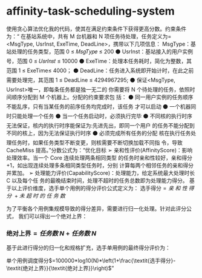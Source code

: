 # affinity-task-scheduling-system
使用贪心算法优化我的代码，使其在满足约束条件下获得更高分数。约束条件为：“
在基站系统中，共有 M 台机器和 N 项任务待处理，任务定义为= <MsgType, 
UsrInst, ExeTime, DeadLine>，携带以下几项信息：
MsgType：基站处理的任务类型，范围 0 ≤ 𝑀𝑠𝑔𝑇𝑦𝑝𝑒 ≤ 200
⚫ UsrInst：基站接入的用户实例号，范围 0 ≤ 𝑈𝑠𝑟𝐼𝑛𝑠𝑡 ≤ 10000
⚫ ExeTime：处理本任务耗时，简化为整数，其范围 1 ≤ ExeTime≤ 4000；
⚫ DeadLine：任务进入系统即开始计时，在此之前需要处理完，其范围 1 ≤
 DeadLine ≤ 4294967295;
⚫ 保证<MsgType, UsrInst>唯一，即每条任务都是独一无二的
你需要将 N 个待处理的任务，依照时间顺序分配到 M 个机器上。分配的约束要求包
括：
⚫ 同一用户实例的任务顺序不能乱序，只有当某任务的前序任务均完成时，该任务
才可以启动
⚫ 一个机器同时只能处理一个任务
⚫ 当一个任务启动时，必须执行完毕
⚫ 不同核的执行时序无法保证，核内的执行时序能保证为:先进先出，即同一个用户
的任务不能分配到不同的核上，因为无法保证执行时序
⚫ 必须完成所有任务的分配
核在执行任务处理任务时，如果任务类型不断变更，则核需要不断切换加载不同指
令，导致 CacheMiss 提高。”分数公式为：“优化目标
➢ 亲和性评价(AffinityScore)：影响处理效率。当一个 Core 连续处理两条相同类型
的任务时亲和性较好，亲和得分+1，如出现连续处理多条相同类型任务时，分别
计算每两个相邻任务的亲和得分并累加。
➢ 处理能力评价(CapabilityScore)：处理能力，给定系统最大处理时长 C 以及每个任
务的最晚结束时间，处理不超时的任务总数即为处理能力得分。
基于以上评价维度，选手单个用例的得分评价公式定义为：
选手得分$= \textit{亲 和 性 得 分 }+ \textit{未 超 时 的 任 务 数 }$

为了平衡各个用例集规模导致的得分差异，需要进行归一化处理。针对此评分公式，
我们可以得出一个绝对上界：

### 绝对上界$= \textit{任务数 N}+ \textit{任务数 N}$

基于此进行得分的归一化和规格扩充，选手单用例的最终得分评价为：

单个用例调度得分$=100000*log10(N)*\left(1+\frac{\textit{选手得分}-\textit{绝对上界}}{\textit{绝对上界}}\right)$”

